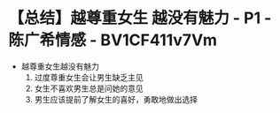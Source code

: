 # 【总结】越尊重女生 越没有魅力 - P1 - 陈广希情感 - BV1CF411v7Vm

-   越尊重女生越没有魅力
    1.  过度尊重女生会让男生缺乏主见
    2.  女生不喜欢男生总是问她的意见
    3.  男生应该提前了解女生的喜好，勇敢地做出选择